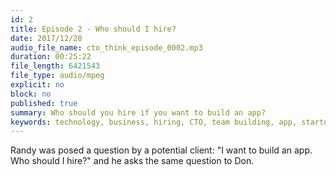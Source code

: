 ```yaml
---
id: 2
title: Episode 2 - Who should I hire?
date: 2017/12/28
audio_file_name: cto_think_episode_0002.mp3
duration: 00:25:22
file_length: 6421543
file_type: audio/mpeg
explicit: no
block: no
published: true
summary: Who should you hire if you want to build an app?
keywords: technology, business, hiring, CTO, team building, app, startup
---
```


Randy was posed a question by a potential client: "I want to build an app. Who should I hire?" and he asks the same question to Don.

